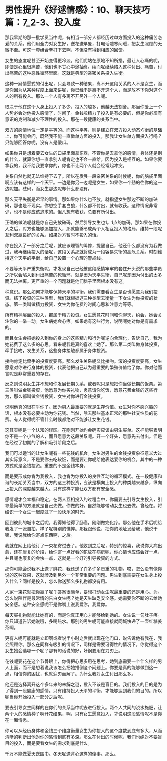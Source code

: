 # 男性提升《好逑情感》：10、聊天技巧篇：7_2-3、投入度

那我早期的那一批学员当中呢，有相当一部分人都经历过单方面投入的这种痛苦恋爱的关系。他们用全力对女生好，送花送早餐，打电话嘘寒问暖，把女生照顾的无微不至。可这一套组合拳打下去啊，不但没有得到相应的回馈。

女生的态度呢甚至开始变得更冷淡。他们呢站在原地不知所措，最让人心痛的呢，即便是心里很痛苦，他们也不甘心中途抽离。续而呢继续陷入这种付出、痛苦，付出痛苦的这种恶性循环里面。这就是典型的亲密关系投入失衡。

这种一厢情愿式的付出呢，只会导致一种结果，离不开这段关系的人不是女生，而是你因为从某种程度上面来讲呢，你已经不是离不开这个人，而是放不下你对这个人的所有投入。那么一个人有多离不开另外一个人呢。

取决于他在这个人身上投入了多少，投入的越多，他越无法割舍。那当你爱上一个人势必会对他投入感情了，时间了。金钱啦精力了投入是有必要的，但是你必须有意识的克制和减少不理性的投入。那在一段健康的关系当中。

双方的感情地位一定是平等的。而这种平等，则是建立在双方投入动态均衡的基础上，你可能会问，既然我不能一直做单方面的投入，那我让女生单方面投入行吗？只能够回答你呢，没有人是傻瓜。

如果你只是想着要去女生的口袋里面拿东西，不管你是去拿他的感情，身体还是别的什么，就算你想一直拿别人呢肯定也不会一直给。因为投入是相互的。如果你要拿我的，我不给我要拿你的，你也不让两个人就会经常起冲突。

关系自然也就无法维持下去了。所以在发展一段亲密关系的时候呢，你的脑袋里面啊应该有这样的一个天平。一边是你另一边呢是女生，如果你一个劲的往你的这一边呢加。砝码，而女生那边呢却什么都没有。

那么天平失衡是迟早的事情。那如果你什么也不放，就指望女生那边不断的加砝码，那也是不现实。你想空手套白狼，什么都不付出，就有收获。这种情况非常少，也不是你应该追求的。但凡想有收获，总要有所付出。

正确的做法呢就是你自己先放砝码，然后引导女生也1。1点的加码。那如果在你投入之后，对方也能够追加投入，那就能够形成两个人相互投入的格局，维持一段呢互利双赢良好的关系。如果对方暂时不投入的话。

你在投入了一部分之后呢，就应该理智的叫停，提醒自己，他还什么都没有为我做过，我再继续投入的话呢，这段关系那就将成为一段容易失衡的高危关系。时刻维持这个天平的平衡，给自己设置一个心理的警戒线。

不要等天平严重失衡呢，才发现自己已经被这段感情牢牢的套住开头说的那些学员之所以会陷入到付出痛苦的死循环，就是因为天平失衡，自己呢却因为付出的太多而无法抽离。更严重的一个问题就是他们脑子里面根本没有这。

种意识。那么如何才能够保持天平的平衡，我们需要看女生是否也愿意为我们投资。结了投资的三种类型，我们就根据这三种类型去衡量一下女生为你投资的状态。第一类叫做精力投资，女生为你花费的时间心思和注意力等等。

所有精神层面的投入，都属于精力投资。女生愿意花时间和你聊天，约会，她会关注你的一举一动。女生病她会心疼。如果她有这些行为，说明呢她对你是有需求的。

而且女生会把她投入到你的身上的这些精力和行为呢逆向合理化，告诉自己，我为她花费了这么多的心思。看来呢我是真的喜欢上她了。那么第二类叫做身体投资，牵手接吻，发生关系，这些身体接触都属于身体投资。

接吻肯定比牵手的投资度要高。那么发生关系呢又比接吻。滚的投资度要高，女生愿意对你进行身体的投资，代表他把自己认为最重要的繁殖价值给了你。你对他而言呢是非常重要的存在。

反之则说明女生并不想和你发展长期关系，或者呢只是想把你当做长期的饭票。第三类叫做金钱投资，他愿意为你买礼物，愿意请你吃饭，愿意花费金钱的这些行为，那么都叫做金钱投资，女生对你进行金钱投资。

说明他真的很在乎你了。因为男人最重要的就是生存价值。女生对你不感兴趣的话，根本没有必要主动为你花钱。当然，除去那些基本正常的那种社交性质的花费。有人觉得呢不管什么时候都绝对不能够让女生花钱。

这其实呢是一个认知的误区。在刚刚开始约会确实应该由男生买单。这样能够表明你不是一个小气的人，而且愿意为这段关系呢。开一个好头，愿意先去付出。但是在经过了初期的了解和吸引阶段之后。

我们可以适当的让女生呢有一些花钱的机会。女生对男生的金钱投资象征意义大过其实际意义，不是要你去吃软饭，而是要让你呢给他表达爱你的机会，其中的一种方式就是金钱投资。重要的不是金钱本身。

而是要形成你肯为我投入，我也肯为你投入的良性互动的循环模式。在一段健康和谐的长期关系当中，双方的这三种投资，应该是横向上投入的种类越来越多，纵向上投入的深度越来越大。只有这样才能让双方都有安全感。

感情呢才会幸福和稳定。在两人互相投入的过程当中，你需要去引导女生投入，引导最简单的方法就是自己先做。你做的好，自然能够带动女生也去做。曾经在。将结识一个女生一起度过了一段快乐的时光。

回到彼此的城市之后呢，我得知他得了肠癌，刚刚做完化疗。那么他在手术后呢给我发了一张自拍，样子呢特别的憔悴。那我跟他说，把你的地址发给我，他说干嘛，我说我给你寄点东西啊，之后。

我就在网上给他订了一束花寄过去了。他收到之后呢，特别的惊喜，我说你大病出愈，还在康复的阶段，给你寄一点好看的花放在病房呢，你心情也应该会好一点，并且呢也康复的会快一点，这就是一个好的引导投资的方式。

那你可能会说我不止送了鲜花，我还送了许多许多贵重的礼物。哎，怎么没有像你说的这种效果，这就涉及到另外一个非常重要的问题。男生到底需要在女生身上投入什么？同样是投入，怎么你送那么多礼物都没有用。

人家一束花就把你赢了呢？答案很简单，要想打动女生呢最重要的还是用心。为。怎么说陪伴是最常情的告白女生呢？她是天生缺乏安全感。她需要你不断的去给她安全感。这种安全感呢不是你嘴上说我爱你，我爱你。

每天买礼物就能让她有的，而是你真正用心才能够给到她的。女生说一句肚子疼。你只知道告诉她说哦，多喝热水。那别的男生呢可能直接就同城快递了一壶红糖姜茶啊。

更有人呢可能就是立即啊或者说半小时之后就出现在他门口，说告诉他有我在，我会照顾你。那么在同样有吸引的情况下，同样是需要可得性的情况下，你觉得这个女生她会选哪一个呢？那有句话说的好，好钢要用在刀刃上。

花钱呢要花在这个节骨眼上，你得把心思多用在思考，她到底需要一个什么样的男人上面，而不是想着说我该怎么把她推倒这个问题上。你要是真的能够做到这一点，相信你的困扰，也就迎刃而解了。为什么我对女生付出那么多。

他还是选择离开这个多年来的未解之谜，投入不该是盲目的。我们投入的目的是为了得到一段健康的感情。只有维持投入天平的平衡，才能够达到我们的目的。所以呢当你开始投入一部分之后呢。

要去引导女生同样的在你们的关系当中呢去进行投入。两个人共同的浇水施肥，让两个人的感情种子啊开花结果，啊，只有女生愿意投入，才说明这段感情呢不是你在一厢情愿。

你可以从经历身体和金钱三个维度衡量女生为你投入的这个度数到底有多大，从而清晰的判断出他对你的感情到底有多深。那么在付出的时候呢，我们也绝对不要盲目的投入，而是要看女生的需求到底是什么。

千万不能做夏天送围巾。冬天呢送背心这样的傻事。那么。